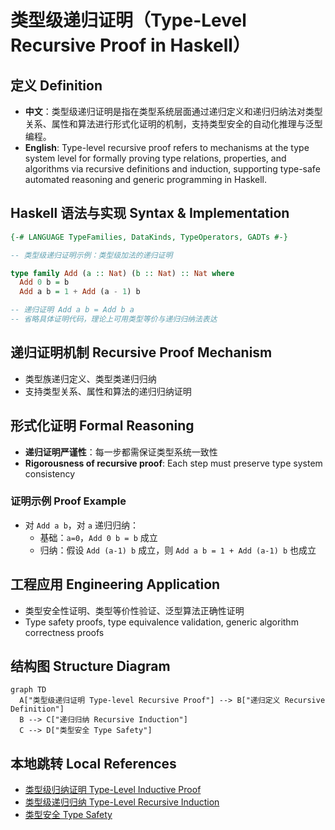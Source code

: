 # 类型级递归证明（Type-Level Recursive Proof in Haskell）

## 定义 Definition

- **中文**：类型级递归证明是指在类型系统层面通过递归定义和递归归纳法对类型关系、属性和算法进行形式化证明的机制，支持类型安全的自动化推理与泛型编程。
- **English**: Type-level recursive proof refers to mechanisms at the type system level for formally proving type relations, properties, and algorithms via recursive definitions and induction, supporting type-safe automated reasoning and generic programming in Haskell.

## Haskell 语法与实现 Syntax & Implementation

```haskell
{-# LANGUAGE TypeFamilies, DataKinds, TypeOperators, GADTs #-}

-- 类型级递归证明示例：类型级加法的递归证明

type family Add (a :: Nat) (b :: Nat) :: Nat where
  Add 0 b = b
  Add a b = 1 + Add (a - 1) b

-- 递归证明 Add a b = Add b a
-- 省略具体证明代码，理论上可用类型等价与递归归纳法表达
```

## 递归证明机制 Recursive Proof Mechanism

- 类型族递归定义、类型类递归归纳
- 支持类型关系、属性和算法的递归归纳证明

## 形式化证明 Formal Reasoning

- **递归证明严谨性**：每一步都需保证类型系统一致性
- **Rigorousness of recursive proof**: Each step must preserve type system consistency

### 证明示例 Proof Example

- 对 `Add a b`，对 `a` 递归归纳：
  - 基础：`a=0`，`Add 0 b = b` 成立
  - 归纳：假设 `Add (a-1) b` 成立，则 `Add a b = 1 + Add (a-1) b` 也成立

## 工程应用 Engineering Application

- 类型安全性证明、类型等价性验证、泛型算法正确性证明
- Type safety proofs, type equivalence validation, generic algorithm correctness proofs

## 结构图 Structure Diagram

```mermaid
graph TD
  A["类型级递归证明 Type-level Recursive Proof"] --> B["递归定义 Recursive Definition"]
  B --> C["递归归纳 Recursive Induction"]
  C --> D["类型安全 Type Safety"]
```

## 本地跳转 Local References

- [类型级归纳证明 Type-Level Inductive Proof](../29-Type-Level-Inductive-Proof/01-Type-Level-Inductive-Proof-in-Haskell.md)
- [类型级递归归纳 Type-Level Recursive Induction](../61-Type-Level-Recursive-Induction/01-Type-Level-Recursive-Induction-in-Haskell.md)
- [类型安全 Type Safety](../14-Type-Safety/01-Type-Safety-in-Haskell.md)
